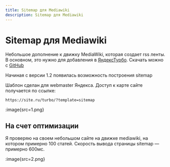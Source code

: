 ```yaml
---
title: Sitemap для Mediawiki
description: Sitemap для Mediawiki
---
```


# Sitemap для Mediawiki

Небольшое дополнение к движку MediaWiki, которая создает rss ленты. В основном, это нужно для добавления в [ЯндексТурбо](/mediawiki/turbo). Скачать можно с [GitHub](https://github.com/Ichinya/yandex_turbo_for_mediawiki)

Начиная с версии 1.2 появилась возможность построения sitemap

Шаблон сделан для webmaster Яндекса. Доступ к карте сайте получается по ссылке:

    https://site.ru/turbo/?template=sitemap

:image{src=1.png}

## На счет оптимизации

Я проверяю на своем небольшом сайте на движке mediawiki, на котором примерно 100 статей. Скорость вывода страницы sitemap — примерно 600мс.

:image{src=2.png}
